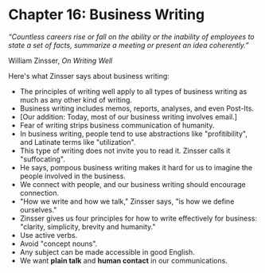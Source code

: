 # Chapter 16: Business Writing

*“Countless careers rise or fall on the ability or the inability of employees to state a set of facts, summarize a meeting or present an idea coherently.”*

William Zinsser, *On Writing Well*

Here's what Zinsser says about business writing:

* The principles of writing well apply to all types of business writing as much as any other kind of writing.
* Business writing includes memos, reports, analyses, and even Post-Its.
* [Our addition: Today, most of our business writing involves email.]
* Fear of writing strips business communication of humanity.
* In business writing, people tend to use abstractions like "profitibility", and Latinate terms like "utilization".
* This type of writing does not invite you to read it. Zinsser calls it "suffocating".
* He says, pompous business writing makes it hard for us to imagine the people involved in the business.
* We connect with people, and our business writing should encourage connection.
* "How we write and how we talk," Zinsser says, "is how we define ourselves."
* Zinsser gives us four principles for how to write effectively for business: "clarity, simplicity, brevity and humanity."
* Use active verbs.
* Avoid "concept nouns".
* Any subject can be made accessible in good English.
* We want **plain talk** and **human contact** in our communications.
